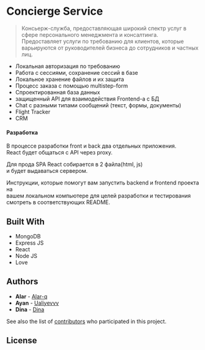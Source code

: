 # Concierge Service 

> Консьерж-служба, предоставляющая широкий спектр услуг в сфере персонального менеджмента и консалтинга. Предоставляет услуги по требованию для клиентов, которые варьируются от руководителей бизнеса до сотрудников и частных лиц.

* Локальная авторизация по требованию   
* Работа с сессиями, сохранение сессий в базе
* Локальное хранение файлов и их защита
* Процесс заказа с помощью multistep-form
* Спроектированная база данных 
* защищенный API для взаимодействия Frontend-а с БД
* Chat с разными типами сообщений (текст, формы, документы)
* Flight Tracker
* CRM

#### Разработка
В процессе разработки front и back два отдельных приложения.  
React будет общаться с API через proxy.  
   
Для прода SPA React собирается в 2 файла(html, js)   
и будет выдаваться сервером.

Инструкции, которые помогут вам запустить backend и frontend проекта на  
вашем локальном компьютере для целей разработки и тестирования  
смотреть в соответствующих README.


## Built With

* MongoDB
* Express JS
* React
* Node JS
* Love

## Authors

* **Alar** - [Alar-q](https://github.com/alar-q)
* **Ayan** - [Ualiyevvv](https://github.com/ualiyevvv)
* **Dina** - [Dina](https://github.com/DanDina777)

See also the list of [contributors](https://github.com/your/project/contributors) who participated in this project.

## License
